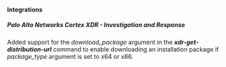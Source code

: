 #### Integrations

##### Palo Alto Networks Cortex XDR - Investigation and Response

Added support for the *download_package* argument in the ***xdr-get-distribution-url*** command to enable downloading an installation package if *package_type* argument is set to x64 or x86.
